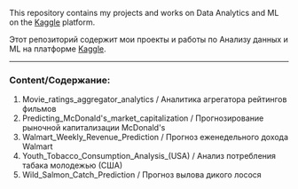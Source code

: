 This repository contains my projects and works on Data Analytics and ML on the [Kaggle](https://www.kaggle.com/mikhail1681/code) platform.

Этот репозиторий содержит мои проекты и работы по Анализу данных и ML на платформе [Kaggle](https://www.kaggle.com/mikhail1681/code).
___
### Content/Содержание:
1. Movie_ratings_aggregator_analytics / Аналитика агрегатора рейтингов фильмов
2. Predicting_McDonald's_market_capitalization / Прогнозирование рыночной капитализации McDonald's
3. Walmart_Weekly_Revenue_Prediction / Прогноз еженедельного дохода Walmart
4. Youth_Tobacco_Consumption_Analysis_(USA) / Анализ потребления табака молодежью (США)
5. Wild_Salmon_Catch_Prediction / Прогноз вылова дикого лосося
